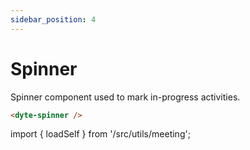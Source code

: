 ```yaml
---
sidebar_position: 4
---
```


# Spinner

Spinner component used to mark in-progress activities.

```html
<dyte-spinner />
```

import { loadSelf } from '/src/utils/meeting';

<div class="flex flex-row space-x-6 items-center">
    <dyte-spinner size="sm" />
</div>